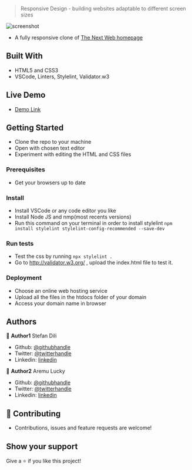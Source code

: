 > Responsive Design - building websites adaptable to different screen sizes

![screenshot](assets/screenshot.png)

- A fully responsive clone of [The Next Web homepage](https://thenextweb.com)

## Built With

- HTML5 and CSS3
- VSCode, Linters, Stylelint, Validator.w3

## Live Demo

- [Demo Link](https://boring-euclid-37ebf1.netlify.com/)

## Getting Started

- Clone the repo to your machine
- Open with chosen text editor
- Experiment with editing the HTML and CSS files

### Prerequisites

- Get your browsers up to date

### Install

- Install VSCode or any code editor you like
- Install Node JS and nmp(most recents versions)
- Run this command on your terminal in order to install stylelint `npm install stylelint stylelint-config-recommended --save-dev`

### Run tests

- Test the css by running `npx stylelint .`
- Go to http://validator.w3.org/ , upload the index.html file to test it.

### Deployment

- Choose an online web hosting service
- Upload all the files in the htdocs folder of your domain
- Access your domain name in browser

## Authors

👤 **Author1**
Stefan Dili

- Github: [@githubhandle](https://github.com/dili021)
- Twitter: [@twitterhandle](@dilistefan)
- Linkedin: [linkedin](stefan-dili)

👤 **Author2**
Aremu Lucky

- Github: [@githubhandle](https://github.com/Luckyaremu)
- Twitter: [@twitterhandle](@luckyaremu)
- Linkedin: [linkedin]()

## 🤝 Contributing

- Contributions, issues and feature requests are welcome!

## Show your support

Give a ⭐️ if you like this project!
